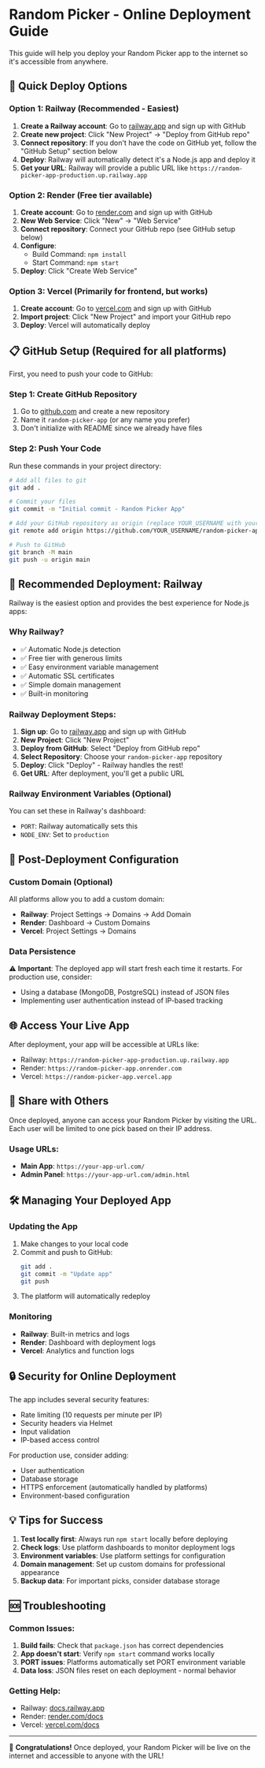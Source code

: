 # Random Picker - Online Deployment Guide

This guide will help you deploy your Random Picker app to the internet so it's accessible from anywhere.

## 🚀 Quick Deploy Options

### Option 1: Railway (Recommended - Easiest)

1. **Create a Railway account**: Go to [railway.app](https://railway.app) and sign up with GitHub
2. **Create new project**: Click "New Project" → "Deploy from GitHub repo"
3. **Connect repository**: If you don't have the code on GitHub yet, follow the "GitHub Setup" section below
4. **Deploy**: Railway will automatically detect it's a Node.js app and deploy it
5. **Get your URL**: Railway will provide a public URL like `https://random-picker-app-production.up.railway.app`

### Option 2: Render (Free tier available)

1. **Create account**: Go to [render.com](https://render.com) and sign up with GitHub
2. **New Web Service**: Click "New" → "Web Service"
3. **Connect repository**: Connect your GitHub repo (see GitHub setup below)
4. **Configure**:
   - Build Command: `npm install`
   - Start Command: `npm start`
5. **Deploy**: Click "Create Web Service"

### Option 3: Vercel (Primarily for frontend, but works)

1. **Create account**: Go to [vercel.com](https://vercel.com) and sign up with GitHub
2. **Import project**: Click "New Project" and import your GitHub repo
3. **Deploy**: Vercel will automatically deploy

## 📋 GitHub Setup (Required for all platforms)

First, you need to push your code to GitHub:

### Step 1: Create GitHub Repository

1. Go to [github.com](https://github.com) and create a new repository
2. Name it `random-picker-app` (or any name you prefer)
3. Don't initialize with README since we already have files

### Step 2: Push Your Code

Run these commands in your project directory:

```bash
# Add all files to git
git add .

# Commit your files
git commit -m "Initial commit - Random Picker App"

# Add your GitHub repository as origin (replace YOUR_USERNAME with your GitHub username)
git remote add origin https://github.com/YOUR_USERNAME/random-picker-app.git

# Push to GitHub
git branch -M main
git push -u origin main
```

## 🎯 Recommended Deployment: Railway

Railway is the easiest option and provides the best experience for Node.js apps:

### Why Railway?
- ✅ Automatic Node.js detection
- ✅ Free tier with generous limits
- ✅ Easy environment variable management
- ✅ Automatic SSL certificates
- ✅ Simple domain management
- ✅ Built-in monitoring

### Railway Deployment Steps:

1. **Sign up**: Go to [railway.app](https://railway.app) and sign up with GitHub
2. **New Project**: Click "New Project"
3. **Deploy from GitHub**: Select "Deploy from GitHub repo"
4. **Select Repository**: Choose your `random-picker-app` repository
5. **Deploy**: Click "Deploy" - Railway handles the rest!
6. **Get URL**: After deployment, you'll get a public URL

### Railway Environment Variables (Optional)

You can set these in Railway's dashboard:
- `PORT`: Railway automatically sets this
- `NODE_ENV`: Set to `production`

## 🔧 Post-Deployment Configuration

### Custom Domain (Optional)

All platforms allow you to add a custom domain:
- **Railway**: Project Settings → Domains → Add Domain
- **Render**: Dashboard → Custom Domains
- **Vercel**: Project Settings → Domains

### Data Persistence

⚠️ **Important**: The deployed app will start fresh each time it restarts. For production use, consider:
- Using a database (MongoDB, PostgreSQL) instead of JSON files
- Implementing user authentication instead of IP-based tracking

## 🌐 Access Your Live App

After deployment, your app will be accessible at URLs like:
- Railway: `https://random-picker-app-production.up.railway.app`
- Render: `https://random-picker-app.onrender.com`
- Vercel: `https://random-picker-app.vercel.app`

## 📱 Share with Others

Once deployed, anyone can access your Random Picker by visiting the URL. Each user will be limited to one pick based on their IP address.

### Usage URLs:
- **Main App**: `https://your-app-url.com/`
- **Admin Panel**: `https://your-app-url.com/admin.html`

## 🛠️ Managing Your Deployed App

### Updating the App
1. Make changes to your local code
2. Commit and push to GitHub:
   ```bash
   git add .
   git commit -m "Update app"
   git push
   ```
3. The platform will automatically redeploy

### Monitoring
- **Railway**: Built-in metrics and logs
- **Render**: Dashboard with deployment logs
- **Vercel**: Analytics and function logs

## 🔒 Security for Online Deployment

The app includes several security features:
- Rate limiting (10 requests per minute per IP)
- Security headers via Helmet
- Input validation
- IP-based access control

For production use, consider adding:
- User authentication
- Database storage
- HTTPS enforcement (automatically handled by platforms)
- Environment-based configuration

## 💡 Tips for Success

1. **Test locally first**: Always run `npm start` locally before deploying
2. **Check logs**: Use platform dashboards to monitor deployment logs
3. **Environment variables**: Use platform settings for configuration
4. **Domain management**: Set up custom domains for professional appearance
5. **Backup data**: For important picks, consider database storage

## 🆘 Troubleshooting

### Common Issues:

1. **Build fails**: Check that `package.json` has correct dependencies
2. **App doesn't start**: Verify `npm start` command works locally
3. **PORT issues**: Platforms automatically set PORT environment variable
4. **Data loss**: JSON files reset on each deployment - normal behavior

### Getting Help:

- Railway: [docs.railway.app](https://docs.railway.app)
- Render: [render.com/docs](https://render.com/docs)
- Vercel: [vercel.com/docs](https://vercel.com/docs)

---

🎉 **Congratulations!** Once deployed, your Random Picker will be live on the internet and accessible to anyone with the URL!
